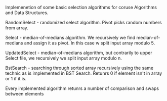 Implemenetion of some basic selection algorithms for coruse Algorithms and Data Structures.

RandomSelect - randomized select algorithm. Pivot picks random numbers from array.

Select - median-of-medians algorithm. We recursively we find median-of-medians and assign it as pivot. In this case w split input array modulo 5.

UpdatedSelect - median-of-medians algorithm, but contrarily to upper Select file, we recursively we split input array modulo n. 

BstSearch - searching through sorted array recursively using the same technic as is implemented in BST Search. Retunrs 0 if element isn't in array or 1 if it is.

Every implemented algorithm retunrs a number of comparison and swaps between elements
